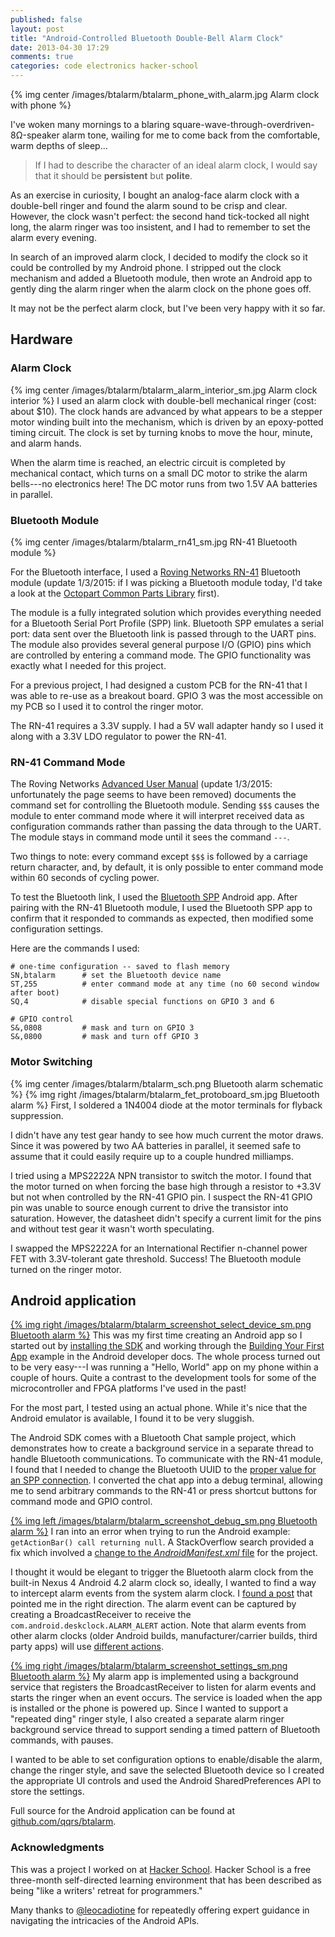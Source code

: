 ```yaml
---
published: false
layout: post
title: "Android-Controlled Bluetooth Double-Bell Alarm Clock"
date: 2013-04-30 17:29
comments: true
categories: code electronics hacker-school
---
```


{% img center /images/btalarm/btalarm_phone_with_alarm.jpg Alarm clock with phone %}

<!--
Careful design is important when it comes to auditory cues, just as it is for visual elements.
Because the connections we make with sounds can have a highly emotional character, auditory cues
work to amplify our experiences.

Some pleasant examples:
A TV that chirrups a "hello" tune when it turns on.
A clothes dryer that rumbles quietly and then respectfully dings a single time to indicate that the cycle is complete.

Some not-so-pleasant examples:
A burglar alarm keypad that plays a confirmation beep slightly out-of-sync with a button press.
A microwave that impatiently beeps that it's finished every minute even though your hands are full elsewhere in the kitchen.
-->

I've woken many mornings to a blaring square-wave-through-overdriven-8Ω-speaker alarm tone, wailing for me to come back from the comfortable, warm depths of sleep...

> If I had to describe the character of an ideal alarm clock, I would say that it should be **persistent** but **polite**.

As an exercise in curiosity, I bought an analog-face alarm clock with a double-bell ringer and found the alarm sound to be crisp and clear.
However, the clock wasn't perfect:
the second hand tick-tocked all night long, the alarm ringer was too insistent, and I had to remember to set the alarm every evening.

In search of an improved alarm clock, I decided to modify the clock so it could be controlled by my Android phone.
I stripped out the clock mechanism and added a Bluetooth module, then wrote an Android app to gently ding the alarm ringer when the alarm clock on the phone goes off.

It may not be the perfect alarm clock, but I've been very happy with it so far.

## Hardware

### Alarm Clock
{% img center /images/btalarm/btalarm_alarm_interior_sm.jpg Alarm clock interior %}
I used an alarm clock with double-bell mechanical ringer (cost: about $10).
The clock hands are advanced by what appears to be a stepper motor winding built into the mechanism, which is driven by an epoxy-potted timing circuit.
The clock is set by turning knobs to move the hour, minute, and alarm hands.

When the alarm time is reached, an electric circuit is completed by mechanical contact, which turns on a small DC motor to strike the alarm bells---no electronics here!
The DC motor runs from two 1.5V AA batteries in parallel.

### Bluetooth Module
{% img center /images/btalarm/btalarm_rn41_sm.jpg RN-41 Bluetooth module %}

For the Bluetooth interface, I used a
[Roving Networks RN-41](http://www.rovingnetworks.com/products/RN41)
Bluetooth module
(update 1/3/2015: if I was picking a Bluetooth module today, I'd take a look at the [Octopart Common Parts Library](http://octopart.com/common-parts-library) first).

The module is a fully integrated solution which provides everything needed for a Bluetooth Serial Port Profile (SPP) link.
Bluetooth SPP emulates a serial port: data sent over the Bluetooth link is passed through to the UART pins.
The module also provides several general purpose I/O (GPIO) pins which are controlled by entering a command mode.
The GPIO functionality was exactly what I needed for this project.

For a previous project, I had designed a custom PCB for the RN-41 that I was able to re-use as a breakout board.
GPIO 3 was the most accessible on my PCB so I used it to control the ringer motor.

The RN-41 requires a 3.3V supply.
I had a 5V wall adapter handy so I used it along with a 3.3V LDO regulator to power the RN-41.

### RN-41 Command Mode
The Roving Networks [Advanced User Manual](http://www.rovingnetworks.com/resources/download/47/Advanced_User_Manual)
(update 1/3/2015: unfortunately the page seems to have been removed)
documents the command set for controlling the Bluetooth module.
Sending `$$$` causes the module to enter command mode where it will interpret received data as configuration commands rather than passing the data through to the UART.
The module stays in command mode until it sees the command `---`.

Two things to note: every command except `$$$` is followed by a carriage return character, and,
by default, it is only possible to enter command mode within 60 seconds of cycling power.

To test the Bluetooth link, I used the [Bluetooth SPP](https://play.google.com/store/apps/details?id=mobi.dzs.android.BluetoothSPP) Android app.
After pairing with the RN-41 Bluetooth module, I used the Bluetooth SPP app to confirm that it responded to commands as expected,
then modified some configuration settings.

Here are the commands I used:

```
# one-time configuration -- saved to flash memory
SN,btalarm      # set the Bluetooth device name
ST,255          # enter command mode at any time (no 60 second window after boot)
SQ,4            # disable special functions on GPIO 3 and 6

# GPIO control
S&,0808         # mask and turn on GPIO 3
S&,0800         # mask and turn off GPIO 3
```

### Motor Switching
{% img center /images/btalarm/btalarm_sch.png Bluetooth alarm schematic %}
{% img right /images/btalarm/btalarm_fet_protoboard_sm.jpg Bluetooth alarm %}
First, I soldered a 1N4004 diode at the motor terminals for flyback suppression.

I didn't have any test gear handy to see how much current the motor draws.
Since it was powered by two AA batteries in parallel, it seemed safe to assume that it could easily require up to a couple hundred milliamps.

I tried using a MPS2222A NPN transistor to switch the motor.
I found that the motor turned on when forcing the base high through a resistor to +3.3V but not when controlled by the RN-41 GPIO pin.
I suspect the RN-41 GPIO pin was unable to source enough current to drive the transistor into saturation.
However, the datasheet didn't specify a current limit for the pins and without test gear it wasn't worth speculating.

I swapped the MPS2222A for an International Rectifier n-channel power FET with 3.3V-tolerant gate threshold.
Success! The Bluetooth module turned on the ringer motor.



## Android application

[{% img right /images/btalarm/btalarm_screenshot_select_device_sm.png Bluetooth alarm %}](/images/btalarm/full_size/btalarm_screenshot_select_device.png)
This was my first time creating an Android app so I started out by
[installing the SDK](http://developer.android.com/sdk/index.html)
and working through the
[Building Your First App](http://developer.android.com/training/basics/firstapp/index.html)
example in the Android developer docs.
The whole process turned out to be very easy---I&nbsp;was running a "Hello, World" app on my phone within a couple of hours.
Quite a contrast to the development tools for some of the microcontroller and FPGA platforms I've used in the past!

For the most part, I tested using an actual phone.
While it's nice that the Android emulator is available, I found it to be very sluggish.

The Android SDK comes with a Bluetooth Chat sample project, which demonstrates how to create a background service in a separate thread to handle Bluetooth communications.
To communicate with the RN-41 module, I found that I needed to change the Bluetooth UUID to the
[proper value for an SPP connection](http://stackoverflow.com/questions/3072776/android-bluetooth-cant-connect-out).
I converted the chat app into a debug terminal, allowing me to send arbitrary commands to the RN-41 or press shortcut buttons for command mode and GPIO control.

[{% img left /images/btalarm/btalarm_screenshot_debug_sm.png Bluetooth alarm %}](/images/btalarm/full_size/btalarm_screenshot_debug.png)
I ran into an error when trying to run the Android example:
`getActionBar() call returning null`.
A StackOverflow search provided a fix which involved a
[change to the *AndroidManifest.xml* file](http://stackoverflow.com/questions/6867076/getactionbar-returns-null)
for the project.

I thought it would be elegant to trigger the Bluetooth alarm clock from the built-in Nexus 4 Android 4.2 alarm clock so,
ideally, I wanted to find a way to intercept alarm events from the system alarm clock.
I [found a post](https://groups.google.com/forum/?fromgroups=#!topic/android-developers/QTpdFvtdRVo) that pointed me in the right direction.
The alarm event can be captured by creating a BroadcastReceiver to receive the `com.android.deskclock.ALARM_ALERT` action.
Note that alarm events from other alarm clocks (older Android builds, manufacturer/carrier builds, third party apps) will use
[different actions](http://stackoverflow.com/a/15876187).

[{% img right /images/btalarm/btalarm_screenshot_settings_sm.png Bluetooth alarm %}](/images/btalarm/full_size/btalarm_screenshot_settings.png)
My alarm app is implemented using a background service that registers the BroadcastReceiver to listen for alarm events and starts the ringer when an event occurs.
The service is loaded when the app is installed or the phone is powered up.
Since I wanted to support a "repeated ding" ringer style, I also created a separate alarm ringer background service thread
to support sending a timed pattern of Bluetooth commands, with pauses.

I wanted to be able to set configuration options to enable/disable the alarm, change the ringer style, and save the selected Bluetooth device
so I created the appropriate UI controls and used the Android SharedPreferences API to store the settings.

Full source for the Android application can be found at [github.com/qqrs/btalarm](https://github.com/qqrs/btalarm).


### Acknowledgments

This was a project I worked on at [Hacker School](http://www.hackerschool.com).
Hacker School is a free three-month self-directed learning environment
that has been described as being "like a writers' retreat for programmers."

Many thanks to [@leocadiotine](http://twitter.com/leocadiotine) for repeatedly offering expert guidance in navigating the intricacies of the Android APIs.
